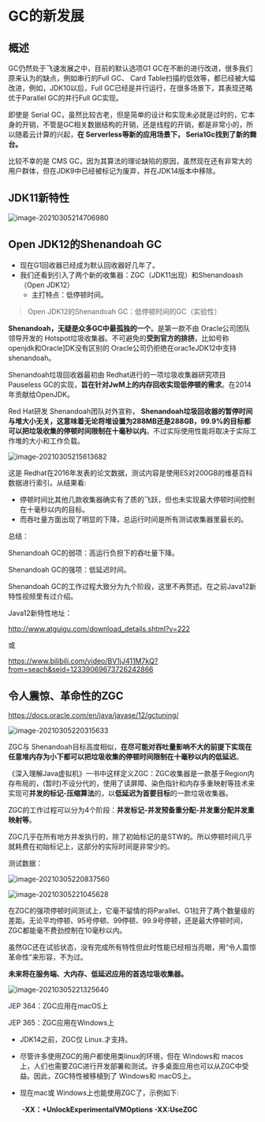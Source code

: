 # GC的新发展

## 概述

GC仍然处于飞速发展之中，目前的默认选项G1 GC在不断的进行改进，很多我们原来认为的缺点，例如串行的Full GC、 Card Table扫描的低效等，都已经被大幅改进，例如，JDK10以后，Full GC已经是并行运行，在很多场景下，其表现还略优于Parallel GC的并行Full GC实现。

即使是 Serial GC，虽然比较古老，但是简单的设计和实现未必就是过时的，它本身的开销，不管是GC相关数据结构的开销，还是线程的开销，都是非常小的，所以随着云计算的兴起，**在 Serverless等新的应用场景下， Seria1Gc找到了新的舞台。**

比较不幸的是 CMS GC，因为其算法的理论缺陷的原因，虽然现在还有非常大的用户群体，但在JDK9中已经被标记为废弃，并在JDK14版本中移除。

## JDK11新特性

![image-20210305214706980](img/gcFuture/image-20210305214706980.png)

## Open JDK12的Shenandoah GC

- 现在G1回收器已经成为默认回收器好几年了。
- 我们还看到引入了两个新的收集器：ZGC（JDK11出现）和Shenandoash（Open JDK12）
  - 主打特点：低停顿时间。

> Open JDK12的Shenandoah GC：低停顿时间的GC（实验性）

**Shenandoah，无疑是众多GC中最孤独的一个**。是第一款不由 Oracle公司团队领导开发的 Hotspot垃圾收集器。不可避免的**受到官方的排挤**。比如号称 openjdk和Oracle]DK没有区别的 Oracle公司仍拒绝在orac1eJDK12中支持 shenandoah。

Shenandoah垃圾回收器最初由 Redhat进行的一项垃圾收集器研究项目 Pauseless GC的实现，**旨在针对JwM上的内存回收实现低停顿的需求**。在2014年贡献给OpenJDK。

Red Hat研发 Shenandoah团队对外宣称， **Shenandoah垃圾回收器的暂停时间与堆大小无关，这意味着无论将堆设置为288MB还是288GB，99.9%的目标都可以把垃圾收集的停顿时间限制在十毫秒以内**。不过实际使用性能将取决于实际工作堆的大小和工作负载。

![image-20210305215613682](img/gcFuture/image-20210305215613682.png)

这是 Redhat在2016年发表的论文数据，测试内容是使用ES对200GB的维基百科数据进行索引。从结果看:

- 停顿时间比其他几款收集器确实有了质的飞跃，但也未实现最大停顿时间控制在十毫秒以内的目标。
- 而吞吐量方面出现了明显的下降，总运行时间是所有测试收集器里最长的。

总结：

Shenandoah GC的弱项：高运行负担下的吞吐量下降。

Shenandoah GC的强项：低延迟时间。

Shenandoah GC的工作过程大致分为九个阶段，这里不再赘述。在之前Java12新特性视频里有过介绍。

Java12新特性地址：

http://www.atguigu.com/download_details.shtml?v=222

或

https://www.bilibili.com/video/BV1jJ411M7kQ?from=seach&seid=12339069673726242866



## 令人震惊、革命性的ZGC

https://docs.oracle.com/en/java/javase/12/gctuning/

![image-20210305220315633](img/gcFuture/image-20210305220315633.png)

ZGC与 Shenandoah目标高度相似，**在尽可能对吞吐量影响不大的前提下实现在任意堆内存为小下都可以把垃圾收集的停顿时间限制在十毫秒以内的低延迟**。

《深入理解Java虚拟机》一书中这样定义ZGC：ZGC收集器是一款基于Region内存布局的，(暂时)不设分代的，使用了读屏障、染色指针和内存多重映射等技术来实现可**并发的标记-压缩算法**的，以**低延迟为首要目标**的一款垃圾收集器。

ZGC的工作过程可以分为4个阶段：**并发标记-并发预备重分配-并发重分配并发重映射等**。

ZGC几乎在所有地方并发执行的，除了初始标记的是STW的。所以停顿时间几乎就耗费在初始标记上，这部分的实际时间是非常少的。

测试数据：

  ![image-20210305220837560](img/gcFuture/image-20210305220837560.png)

![image-20210305221045628](img/gcFuture/image-20210305221045628.png)

在ZGC的强项停顿时间测试上，它毫不留情的将Parallel、G1拉开了两个数量级的差距。无论平均停顿、95号停顿、99停顿、99.9号停顿，还是最大停顿时间，ZGC都能毫不费劲控制在10毫秒以内。

虽然GC还在试验状态，没有完成所有特性但此时性能已经相当亮眼，用“令人震惊革命性”来形容，不为过。

**未来将在服务端、大内存、低延迟应用的首选垃圾收集器。**

![image-20210305221325640](img/gcFuture/image-20210305221325640.png)

JEP 364：ZGC应用在macOS上

JEP 365：ZGC应用在Windows上

- JDK14之前，ZGC仅 Linux.才支持。

- 尽管许多使用ZGC的用户都使用类linux的环境，但在 Windows和 macos上，人们也需要ZGC进行开发部署和测试。许多桌面应用也可以从ZGC中受益。因此，ZGC特性被移植到了 Windows和 macOS上。

- 现在mac或 Windows上也能使用ZGC了，示例如下:

  ​	**-XX：+UnlockExperimentalVMOptions -XX:UseZGC**


